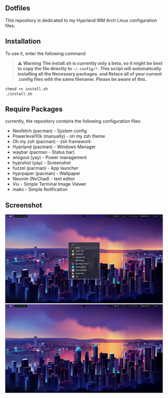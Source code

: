 ## Dotfiles

This repository is dedicated to my Hyprland WM Arch Linux configuration files.

## Installation

To use it, enter the following command

> **⚠️ Warning**
> **The install.sh is currently only a beta, so it might be best to copy the file directly to `~/.config/*`.**
> **This script will automatically installing all the Necessary packages. and Relace all of your current .config files with the same filename. Please be aware of this.**

```shell
chmod +x install.sh
./install.sh
```

## Require Packages

currently, the repository contains the following configuration files:

- Neofetch (pacman) - System config
- Powerlevel10k (manually) - oh my zsh theme
- Oh my zsh (pacman) - zsh framework
- Hyprland (pacman) - Windows Manager
- waybar (pacman - Status bar)
- wlogout (yay) - Power management
- hyprshot (yay) - Screenshot
- fuzzel (pacman) - App launcher
- hyprpaper (pacman) - Wallpaper
- Neovim (NvChad) - text editor
- Viu - Simple Terminal Image Viewer
- mako - Simple Notification

## Screenshot

![hyprland](./screenshots/1.png)
![hyprland-2](./screenshots/2.png)

